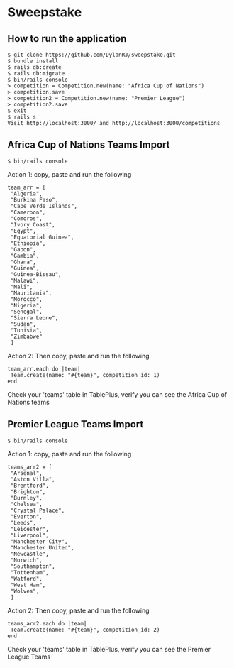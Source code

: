 # Sweepstake

## How to run the application

```
$ git clone https://github.com/DylanRJ/sweepstake.git
$ bundle install
$ rails db:create
$ rails db:migrate
$ bin/rails console
> competition = Competition.new(name: "Africa Cup of Nations")
> competition.save
> competition2 = Competition.new(name: "Premier League")
> competition2.save
$ exit
$ rails s
Visit http://localhost:3000/ and http://localhost:3000/competitions
```

## Africa Cup of Nations Teams Import

```
$ bin/rails console
```

Action 1: copy, paste and run the following

```
team_arr = [
 "Algeria",       
 "Burkina Faso",    
 "Cape Verde Islands",     
 "Cameroon",      
 "Comoros",       
 "Ivory Coast",     
 "Egypt",        
 "Equatorial Guinea",  
 "Ethiopia",      
 "Gabon",        
 "Gambia",       
 "Ghana",        
 "Guinea",       
 "Guinea-Bissau",    
 "Malawi",
 "Mali",
 "Mauritania",
 "Morocco",
 "Nigeria",
 "Senegal",
 "Sierra Leone",
 "Sudan",
 "Tunisia",
 "Zimbabwe"
 ]
```

Action 2: Then copy, paste and run the following

```
team_arr.each do |team| 
 Team.create(name: "#{team}", competition_id: 1) 
end
```

Check your 'teams' table in TablePlus, verify you can see the Africa Cup of Nations teams

## Premier League Teams Import

```
$ bin/rails console
```

Action 1: copy, paste and run the following

```
teams_arr2 = [
 "Arsenal",       
 "Aston Villa",    
 "Brentford",     
 "Brighton",      
 "Burnley",       
 "Chelsea",
 "Crystal Palace",     
 "Everton",        
 "Leeds",  
 "Leicester",      
 "Liverpool",        
 "Manchester City",       
 "Manchester United",        
 "Newcastle",       
 "Norwich",    
 "Southampton",
 "Tottenham",
 "Watford",
 "West Ham",
 "Wolves",
 ]
```

Action 2: Then copy, paste and run the following

```
teams_arr2.each do |team| 
 Team.create(name: "#{team}", competition_id: 2) 
end
```

Check your 'teams' table in TablePlus, verify you can see the Premier League Teams
